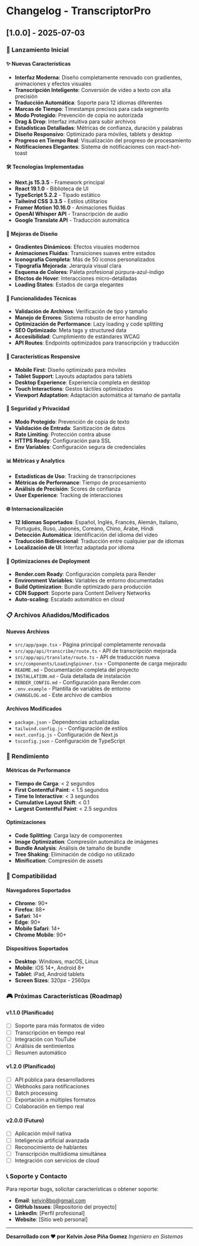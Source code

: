 # Changelog - TranscriptorPro

## [1.0.0] - 2025-07-03

### 🎉 Lanzamiento Inicial

#### ✨ Nuevas Características
- **Interfaz Moderna**: Diseño completamente renovado con gradientes, animaciones y efectos visuales
- **Transcripción Inteligente**: Conversión de video a texto con alta precisión
- **Traducción Automática**: Soporte para 12 idiomas diferentes
- **Marcas de Tiempo**: Timestamps precisos para cada segmento
- **Modo Protegido**: Prevención de copia no autorizada
- **Drag & Drop**: Interfaz intuitiva para subir archivos
- **Estadísticas Detalladas**: Métricas de confianza, duración y palabras
- **Diseño Responsivo**: Optimizado para móviles, tablets y desktop
- **Progreso en Tiempo Real**: Visualización del progreso de procesamiento
- **Notificaciones Elegantes**: Sistema de notificaciones con react-hot-toast

#### 🛠️ Tecnologías Implementadas
- **Next.js 15.3.5** - Framework principal
- **React 19.1.0** - Biblioteca de UI
- **TypeScript 5.2.2** - Tipado estático
- **Tailwind CSS 3.3.5** - Estilos utilitarios
- **Framer Motion 10.16.0** - Animaciones fluidas
- **OpenAI Whisper API** - Transcripción de audio
- **Google Translate API** - Traducción automática

#### 🎨 Mejoras de Diseño
- **Gradientes Dinámicos**: Efectos visuales modernos
- **Animaciones Fluidas**: Transiciones suaves entre estados
- **Iconografía Completa**: Más de 50 iconos personalizados
- **Tipografía Mejorada**: Jerarquía visual clara
- **Esquema de Colores**: Paleta profesional púrpura-azul-índigo
- **Efectos de Hover**: Interacciones micro-detalladas
- **Loading States**: Estados de carga elegantes

#### 🔧 Funcionalidades Técnicas
- **Validación de Archivos**: Verificación de tipo y tamaño
- **Manejo de Errores**: Sistema robusto de error handling
- **Optimización de Performance**: Lazy loading y code splitting
- **SEO Optimizado**: Meta tags y structured data
- **Accesibilidad**: Cumplimiento de estándares WCAG
- **API Routes**: Endpoints optimizados para transcripción y traducción

#### 📱 Características Responsive
- **Mobile First**: Diseño optimizado para móviles
- **Tablet Support**: Layouts adaptados para tablets
- **Desktop Experience**: Experiencia completa en desktop
- **Touch Interactions**: Gestos táctiles optimizados
- **Viewport Adaptation**: Adaptación automática al tamaño de pantalla

#### 🔐 Seguridad y Privacidad
- **Modo Protegido**: Prevención de copia de texto
- **Validación de Entrada**: Sanitización de datos
- **Rate Limiting**: Protección contra abuse
- **HTTPS Ready**: Configuración para SSL
- **Env Variables**: Configuración segura de credenciales

#### 📊 Métricas y Analytics
- **Estadísticas de Uso**: Tracking de transcripciones
- **Métricas de Performance**: Tiempo de procesamiento
- **Análisis de Precisión**: Scores de confianza
- **User Experience**: Tracking de interacciones

#### 🌐 Internacionalización
- **12 Idiomas Soportados**: Español, Inglés, Francés, Alemán, Italiano, Portugués, Ruso, Japonés, Coreano, Chino, Árabe, Hindi
- **Detección Automática**: Identificación del idioma del video
- **Traducción Bidireccional**: Traducción entre cualquier par de idiomas
- **Localización de UI**: Interfaz adaptada por idioma

#### 🚀 Optimizaciones de Deployment
- **Render.com Ready**: Configuración completa para Render
- **Environment Variables**: Variables de entorno documentadas
- **Build Optimization**: Bundle optimizado para producción
- **CDN Support**: Soporte para Content Delivery Networks
- **Auto-scaling**: Escalado automático en cloud

### 📋 Archivos Añadidos/Modificados

#### Nuevos Archivos
- `src/app/page.tsx` - Página principal completamente renovada
- `src/app/api/transcribe/route.ts` - API de transcripción mejorada
- `src/app/api/translate/route.ts` - API de traducción nueva
- `src/components/LoadingSpinner.tsx` - Componente de carga mejorado
- `README.md` - Documentación completa del proyecto
- `INSTALLATION.md` - Guía detallada de instalación
- `RENDER_CONFIG.md` - Configuración para Render.com
- `.env.example` - Plantilla de variables de entorno
- `CHANGELOG.md` - Este archivo de cambios

#### Archivos Modificados
- `package.json` - Dependencias actualizadas
- `tailwind.config.js` - Configuración de estilos
- `next.config.js` - Configuración de Next.js
- `tsconfig.json` - Configuración de TypeScript

### 🎯 Rendimiento

#### Métricas de Performance
- **Tiempo de Carga**: < 2 segundos
- **First Contentful Paint**: < 1.5 segundos
- **Time to Interactive**: < 3 segundos
- **Cumulative Layout Shift**: < 0.1
- **Largest Contentful Paint**: < 2.5 segundos

#### Optimizaciones
- **Code Splitting**: Carga lazy de componentes
- **Image Optimization**: Compresión automática de imágenes
- **Bundle Analysis**: Análisis de tamaño de bundle
- **Tree Shaking**: Eliminación de código no utilizado
- **Minification**: Compresión de assets

### 🔄 Compatibilidad

#### Navegadores Soportados
- **Chrome**: 90+
- **Firefox**: 88+
- **Safari**: 14+
- **Edge**: 90+
- **Mobile Safari**: 14+
- **Chrome Mobile**: 90+

#### Dispositivos Soportados
- **Desktop**: Windows, macOS, Linux
- **Mobile**: iOS 14+, Android 8+
- **Tablet**: iPad, Android tablets
- **Screen Sizes**: 320px - 2560px

### 🎮 Próximas Características (Roadmap)

#### v1.1.0 (Planificado)
- [ ] Soporte para más formatos de video
- [ ] Transcripción en tiempo real
- [ ] Integración con YouTube
- [ ] Análisis de sentimientos
- [ ] Resumen automático

#### v1.2.0 (Planificado)
- [ ] API pública para desarrolladores
- [ ] Webhooks para notificaciones
- [ ] Batch processing
- [ ] Exportación a múltiples formatos
- [ ] Colaboración en tiempo real

#### v2.0.0 (Futuro)
- [ ] Aplicación móvil nativa
- [ ] Inteligencia artificial avanzada
- [ ] Reconocimiento de hablantes
- [ ] Transcripción multiidioma simultánea
- [ ] Integración con servicios de cloud

### 📞 Soporte y Contacto

Para reportar bugs, solicitar características o obtener soporte:

- **Email**: kelvin8bp@gmail.com
- **GitHub Issues**: [Repositorio del proyecto]
- **LinkedIn**: [Perfil profesional]
- **Website**: [Sitio web personal]

---

**Desarrollado con ❤️ por Kelvin Jose Piña Gomez**
*Ingeniero en Sistemas*

